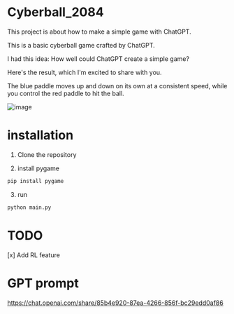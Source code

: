 # Cyberball_2084

This project is about how to make a simple game with ChatGPT.

This is a basic cyberball game crafted by ChatGPT.

I had this idea: How well could ChatGPT create a simple game?

Here's the result, which I'm excited to share with you.

The blue paddle moves up and down on its own at a consistent speed, while you control the red paddle to hit the ball.

![image](https://github.com/gyupro/Cyberball_2084/assets/79894531/2c018c99-8579-4965-a715-4d9b5cfea803)

# installation

1. Clone the repository

2. install pygame
```bash
pip install pygame
```
3. run
```bash
python main.py
```
# TODO 

[x] Add RL feature


# GPT prompt

https://chat.openai.com/share/85b4e920-87ea-4266-856f-bc29edd0af86
